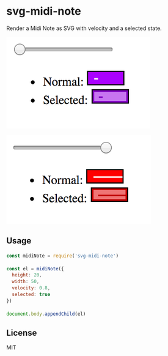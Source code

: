 
# svg-midi-note

Render a Midi Note as SVG with velocity and a selected state.

![screenshot 0](screenshots/0.png)

![screenshot 1](screenshots/1.png)

## Usage

```js
const midiNote = require('svg-midi-note')

const el = midiNote({
  height: 20,
  width: 50,
  velocity: 0.8,
  selected: true
})

document.body.appendChild(el)
```

## License

MIT
